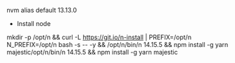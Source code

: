 nvm alias default 13.13.0

* Install node

mkdir -p /opt/n && curl -L https://git.io/n-install | PREFIX=/opt/n N_PREFIX=/opt/n bash -s -- -y && /opt/n/bin/n 14.15.5 && npm install -g yarn majestic/opt/n/bin/n 14.15.5 && npm install -g yarn majestic
